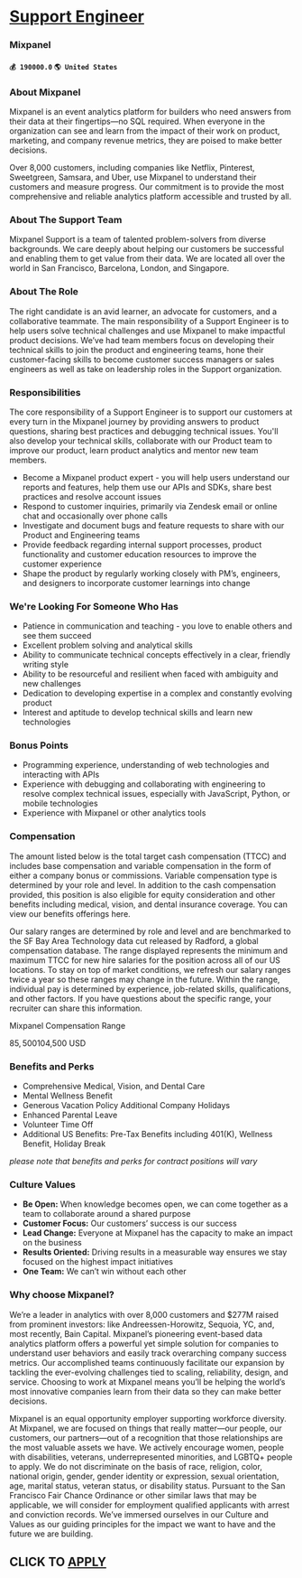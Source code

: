 # [Support Engineer](https://www.remotewlb.com/apply/support-engineer-84341)  
### Mixpanel  
#### `💰 190000.0` `🌎 United States`  

### About Mixpanel

Mixpanel is an event analytics platform for builders who need answers from their data at their fingertips—no SQL required. When everyone in the organization can see and learn from the impact of their work on product, marketing, and company revenue metrics, they are poised to make better decisions.

Over 8,000 customers, including companies like Netflix, Pinterest, Sweetgreen, Samsara, and Uber, use Mixpanel to understand their customers and measure progress. Our commitment is to provide the most comprehensive and reliable analytics platform accessible and trusted by all.

### About The Support Team

Mixpanel Support is a team of talented problem-solvers from diverse backgrounds. We care deeply about helping our customers be successful and enabling them to get value from their data. We are located all over the world in San Francisco, Barcelona, London, and Singapore.

### About The Role

The right candidate is an avid learner, an advocate for customers, and a collaborative teammate. The main responsibility of a Support Engineer is to help users solve technical challenges and use Mixpanel to make impactful product decisions. We’ve had team members focus on developing their technical skills to join the product and engineering teams, hone their customer-facing skills to become customer success managers or sales engineers as well as take on leadership roles in the Support organization.

### Responsibilities

The core responsibility of a Support Engineer is to support our customers at every turn in the Mixpanel journey by providing answers to product questions, sharing best practices and debugging technical issues. You'll also develop your technical skills, collaborate with our Product team to improve our product, learn product analytics and mentor new team members.

  * Become a Mixpanel product expert - you will help users understand our reports and features, help them use our APIs and SDKs, share best practices and resolve account issues
  * Respond to customer inquiries, primarily via Zendesk email or online chat and occasionally over phone calls
  * Investigate and document bugs and feature requests to share with our Product and Engineering teams
  * Provide feedback regarding internal support processes, product functionality and customer education resources to improve the customer experience
  * Shape the product by regularly working closely with PM’s, engineers, and designers to incorporate customer learnings into change

### We're Looking For Someone Who Has

  * Patience in communication and teaching - you love to enable others and see them succeed
  * Excellent problem solving and analytical skills
  * Ability to communicate technical concepts effectively in a clear, friendly writing style
  * Ability to be resourceful and resilient when faced with ambiguity and new challenges
  * Dedication to developing expertise in a complex and constantly evolving product
  * Interest and aptitude to develop technical skills and learn new technologies

### Bonus Points

  * Programming experience, understanding of web technologies and interacting with APIs
  * Experience with debugging and collaborating with engineering to resolve complex technical issues, especially with JavaScript, Python, or mobile technologies
  * Experience with Mixpanel or other analytics tools

### Compensation

The amount listed below is the total target cash compensation (TTCC) and includes base compensation and variable compensation in the form of either a company bonus or commissions. Variable compensation type is determined by your role and level. In addition to the cash compensation provided, this position is also eligible for equity consideration and other benefits including medical, vision, and dental insurance coverage. You can view our benefits offerings here.  
  
Our salary ranges are determined by role and level and are benchmarked to the SF Bay Area Technology data cut released by Radford, a global compensation database. The range displayed represents the minimum and maximum TTCC for new hire salaries for the position across all of our US locations. To stay on top of market conditions, we refresh our salary ranges twice a year so these ranges may change in the future. Within the range, individual pay is determined by experience, job-related skills, qualifications, and other factors. If you have questions about the specific range, your recruiter can share this information.

Mixpanel Compensation Range

$85,500$104,500 USD

### Benefits and Perks

  * Comprehensive Medical, Vision, and Dental Care
  * Mental Wellness Benefit
  * Generous Vacation Policy Additional Company Holidays
  * Enhanced Parental Leave
  * Volunteer Time Off
  * Additional US Benefits: Pre-Tax Benefits including 401(K), Wellness Benefit, Holiday Break

 _*please note that benefits and perks for contract positions will vary*_

### Culture Values

  *  **Be Open:** When knowledge becomes open, we can come together as a team to collaborate around a shared purpose
  *  **Customer Focus:** Our customers’ success is our success
  *  **Lead Change:** Everyone at Mixpanel has the capacity to make an impact on the business
  *  **Results Oriented:** Driving results in a measurable way ensures we stay focused on the highest impact initiatives
  *  **One Team:** We can’t win without each other

### Why choose Mixpanel?

We’re a leader in analytics with over 8,000 customers and $277M raised from prominent investors: like Andreessen-Horowitz, Sequoia, YC, and, most recently, Bain Capital. Mixpanel’s pioneering event-based data analytics platform offers a powerful yet simple solution for companies to understand user behaviors and easily track overarching company success metrics. Our accomplished teams continuously facilitate our expansion by tackling the ever-evolving challenges tied to scaling, reliability, design, and service. Choosing to work at Mixpanel means you’ll be helping the world’s most innovative companies learn from their data so they can make better decisions.

Mixpanel is an equal opportunity employer supporting workforce diversity. At Mixpanel, we are focused on things that really matter—our people, our customers, our partners—out of a recognition that those relationships are the most valuable assets we have. We actively encourage women, people with disabilities, veterans, underrepresented minorities, and LGBTQ+ people to apply. We do not discriminate on the basis of race, religion, color, national origin, gender, gender identity or expression, sexual orientation, age, marital status, veteran status, or disability status. Pursuant to the San Francisco Fair Chance Ordinance or other similar laws that may be applicable, we will consider for employment qualified applicants with arrest and conviction records. We’ve immersed ourselves in our Culture and Values as our guiding principles for the impact we want to have and the future we are building.

  
## CLICK TO [APPLY](https://www.remotewlb.com/apply/support-engineer-84341)

